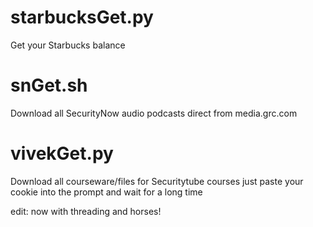 
# starbucksGet.py
Get your Starbucks balance

# snGet.sh
Download all SecurityNow audio podcasts direct from media.grc.com

# vivekGet.py
Download all courseware/files for Securitytube courses
just paste your cookie into the prompt and wait for a long time
  
edit: now with threading and horses!
